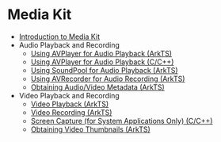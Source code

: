 # Media Kit

- [Introduction to Media Kit](../media/media-kit-intro.md)
- Audio Playback and Recording
  - [Using AVPlayer for Audio Playback (ArkTS)](../media/using-avplayer-for-playback.md)
  - [Using AVPlayer for Audio Playback (C/C++)](../media/using-ndk-avplayer-for-playerback.md)
  - [Using SoundPool for Audio Playback (ArkTS)](../media/using-soundpool-for-playback.md)
  - [Using AVRecorder for Audio Recording (ArkTS)](../media/using-avrecorder-for-recording.md)
  - [Obtaining Audio/Video Metadata (ArkTS)](../media/avmetadataextractor.md)
- Video Playback and Recording
  - [Video Playback (ArkTS)](../media/video-playback.md)
  - [Video Recording (ArkTS)](../media/video-recording.md)
  - [Screen Capture (for System Applications Only) (C/C++)](../media/avscreen-capture.md)
  - [Obtaining Video Thumbnails (ArkTS)](../media/avimagegenerator.md)
